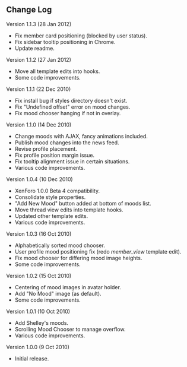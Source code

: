 Change Log
----

Version 1.1.3 (28 Jan 2012)
- Fix member card positioning (blocked by user status).
- Fix sidebar tooltip positioning in Chrome.
- Update readme.

Version 1.1.2 (27 Jan 2012)
- Move all template edits into hooks.
- Some code improvements.

Version 1.1.1 (22 Dec 2010)
- Fix install bug if styles directory doesn't exist.
- Fix "Undefined offset" error on mood changes.
- Fix mood chooser hanging if not in overlay.

Version 1.1.0 (14 Dec 2010)
- Change moods with AJAX, fancy animations included.
- Publish mood changes into the news feed.
- Revise profile placement.
- Fix profile position margin issue.
- Fix tooltip alignment issue in certain situations.
- Various code improvements.

Version 1.0.4 (10 Dec 2010)
- XenForo 1.0.0 Beta 4 compatibility.
- Consolidate style properties.
- "Add New Mood" button added at bottom of moods list.
- Move thread view edits into template hooks.
- Updated other template edits.
- Various code improvements.

Version 1.0.3 (16 Oct 2010)
- Alphabetically sorted mood chooser.
- User profile mood positioning fix (redo *member_view* template edit).
- Fix mood chooser for differing mood image heights.
- Some code improvements.

Version 1.0.2 (15 Oct 2010)
- Centering of mood images in avatar holder.
- Add "No Mood" image (as default).
- Some code improvements.

Version 1.0.1 (10 Oct 2010)
- Add Shelley's moods.
- Scrolling Mood Chooser to manage overflow.
- Various code improvements.

Version 1.0.0 (9 Oct 2010)
- Initial release.